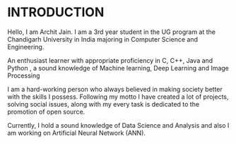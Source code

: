 # INTRODUCTION
Hello, I am Archit Jain. 
I am a 3rd year student in the UG program at the Chandigarh University in India majoring in Computer Science and Engineering.

An enthusiast learner with appropriate proficiency in C, C++, Java and Python , a sound knowledge of  Machine learning, Deep Learning and Image Processing

I am a hard-working person who always believed in making society better with the skills I possess. Following my motto I have created a lot of projects, solving social issues, along with my every task is dedicated to the promotion of open source.

Currently, I hold a sound knowledge of Data Science and Analysis and also I am working on Artificial Neural Network (ANN).
